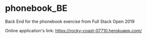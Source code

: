 # phonebook_BE
Back End for the phonebook exercise from Full Stack Open 2019

Online application's link: https://rocky-coast-07710.herokuapp.com/

